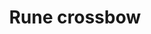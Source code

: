 ---
layout: item
title: Rune crossbow
item-id: 9185
datatable: true
id: 9185
name: "Rune crossbow"
members: true
lowalch: 6480
highalch: 9720
examine: "A runite crossbow."
monsters:
  - id: 3162
    name: "Kree'arra"
    members: true
    combat_level: 580
    wiki_url: "https://oldschool.runescape.wiki/w/Kree'arra"
    drops:
      - quantity: "1"
        rarity: 0.06299212598425197
        drop_requirements: null
  - id: 6618
    name: "Crazy archaeologist"
    members: true
    combat_level: 204
    wiki_url: "https://oldschool.runescape.wiki/w/Crazy_archaeologist"
    drops:
      - quantity: "2"
        rarity: 0.0390625
        drop_requirements: null
---